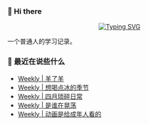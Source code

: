 ### 👋 Hi there
<div align="center">

[![Typing SVG](https://readme-typing-svg.herokuapp.com?lines=Stay+hungry%2C+Stay+foolish.;%E6%84%BF%E4%BA%BA%E4%B8%8E%E4%BA%BA%E9%83%BD%E8%83%BD%E5%A4%9F%E7%9C%9F%E8%AF%9A%E6%B2%9F%E9%80%9A%E3%80%82)](https://git.io/typing-svg)

</div>
一个普通人的学习记录。

### 📝 最近在说些什么
<!-- BLOG-POST-LIST:START -->
- [Weekly | 羊了羊](https://shixiaocaia.fun/posts/39c6d7a0/)
- [Weekly | 想喝点冰的季节](https://shixiaocaia.fun/posts/bf37bee0/)
- [Weekly | 四月琐碎日常](https://shixiaocaia.fun/posts/d72d83c1/)
- [Weekly | 是谁在晃荡](https://shixiaocaia.fun/posts/10b66b00/)
- [Weekly | 动画是给成年人看的](https://shixiaocaia.fun/posts/691fc140/)
<!-- BLOG-POST-LIST:END -->
